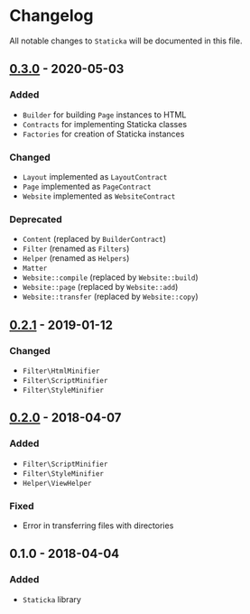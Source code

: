 # Changelog

All notable changes to `Staticka` will be documented in this file.

## [0.3.0](https://github.com/staticka/staticka/compare/v0.2.1...v0.3.0) - 2020-05-03

### Added
- `Builder` for building `Page` instances to HTML
- `Contracts` for implementing Staticka classes
- `Factories` for creation of Staticka instances

### Changed
- `Layout` implemented as `LayoutContract`
- `Page` implemented as `PageContract`
- `Website` implemented as `WebsiteContract`

### Deprecated
- `Content` (replaced by `BuilderContract`)
- `Filter` (renamed as `Filters`)
- `Helper` (renamed as `Helpers`)
- `Matter`
- `Website::compile` (replaced by `Website::build`)
- `Website::page` (replaced by `Website::add`)
- `Website::transfer` (replaced by `Website::copy`)

## [0.2.1](https://github.com/staticka/staticka/compare/v0.2.0...v0.2.1) - 2019-01-12

### Changed
- `Filter\HtmlMinifier`
- `Filter\ScriptMinifier`
- `Filter\StyleMinifier`

## [0.2.0](https://github.com/staticka/staticka/compare/v0.1.0...v0.2.0) - 2018-04-07

### Added
- `Filter\ScriptMinifier`
- `Filter\StyleMinifier`
- `Helper\ViewHelper`

### Fixed
- Error in transferring files with directories 

## 0.1.0 - 2018-04-04

### Added
- `Staticka` library